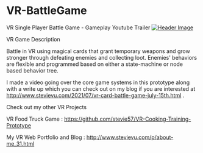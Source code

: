 # VR-BattleGame
 VR Single Player Battle Game - Gameplay Youtube Trailer
[![Header Image](https://github.com/stevie57/VR-BattleGame/blob/main/Assets/Textures/Screen%20shot.png)](https://www.youtube.com/watch?v=IIg7JPc2Cis&t=15s)

VR Game Description

Battle in VR using magical cards that grant temporary weapons and grow stronger through defeating enemies and collecting loot. Enemies' behaviors are flexible and programmed based on either a state-machine or node based behavior tree. 

I made a video going over the core game systems in this prototype along with a write up which you can check out on my blog if you are interested at http://www.stevievu.com/2021/07/vr-card-battle-game-july-15th.html .

Check out my other VR Projects

VR Food Truck Game : https://github.com/stevie57/VR-Cooking-Training-Prototype

My VR Web Portfolio and Blog : http://www.stevievu.com/p/about-me_31.html
